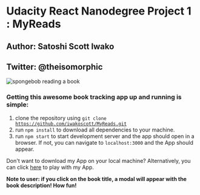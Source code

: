 # Udacity React Nanodegree Project 1 : MyReads 
## Author: Satoshi Scott Iwako
## Twitter: @theisomorphic

![spongebob reading a book](https://media.giphy.com/media/WoWm8YzFQJg5i/giphy.gif)

### Getting this awesome book tracking app up and running is simple:

1. clone the repository using <code>git clone https://github.com/iwakoscott/MyReads.git</code>
2. run <code>npm install</code> to download all dependencies to your machine.
3. run <code>npm start</code> to start development server and the app should open in a browser. If not, you can navigate to <code>localhost:3000</code> and the App should appear.

Don't want to download my App on your local machine? Alternatively, you can click [here](https://codesandbox.io/s/github/iwakoscott/MyReads) to play with my App.

**Note to user: if you click on the book title, a modal will appear with the book description! How fun!**
